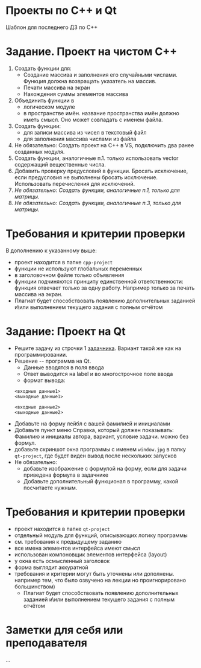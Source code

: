 # Проекты по C++ и Qt
Шаблон для последнего ДЗ по C++



# Задание. Проект на чистом C++
1. Создать функции для: 
   - Создание массива и заполнения его случайными числами. Функция должна возвращать указатель на массив.
   - Печати массива на экран
   - Нахождения суммы элементов массива
1. Объединить функции в
   - логическом модуле
   - в пространстве имён. название пространства имён должно иметь смысл. Оно может совпадать с именем файла.
2. Создать функции:
   - для записи массива из чисел в текстовый файл
   - для заполнения массива числами из файла
3. Не обязательно: Создать проект на C++ в VS, подключить два ранее созданных модуля.
1. Создать функции, аналогичные п.1. только использовать vector содержащий вещественные числа.
1. Добавить проверку предусловий в функции. Бросать исключение, если предусловия не выполнены бросать исключение. Использовать перечисления для исключений.
2. *Не обязательно: Создать функции, аналогичные п.1, только для матрицы.*
2. *Не обязательно: Создать функции, аналогичные п.3, только для матрицы.*

# Требования и критерии проверки
В дополнению к указанному выше:
- проект находится в папке ```cpp-project```
- функции не используют глобальных переменных
- в заголовочном файле только объявления
- функции подчиняются принципу единственной ответственности: функция отвечает только за одну работу. Например только за печать массива на экран.
- Плагиат будет способствовать появлению дополнительных заданией и\или выполнением текущего задания с полным отчётом

  
# Задание: Проект на Qt
- Решите задачу из строчки 1 [задачника](https://ivtipm.github.io/Programming/Files/spisocall.htmhttps://ivtipm.github.io/Programming/Files/spisocall.htm). Вариант такой же как на программировании. 
- Решение -- программа на Qt.
   - Данные вводятся в поля ввода
   - Ответ выводится на label и во многострочное поле ввода
   - формат вывода: 
   ```
   <входные данные1>
   <выходные данные1>
   
   <входные данные2>
   <выходные данные2>
   ```
- Добавьте на форму лейбл c вашей фамилией и инициалами
- Добавьте пункт меню Справка, который должен показывать: Фамилию и инициалы автора, вариант, условие задачи. можно без формул.
- добавьте скриншот окна программы с именем ```window.jpg``` в папку ```qt-project```, где будет виден вывод после нескольких запусков
- Не обязательно: 
   - добавьте изображение с формулой на форму, если для задачи приведена формула в задачнике
   - Добавьте дополнительный функционал в программу, какой посчитаете нужным.


# Требования и критерии проверки
- проект находится в папке ```qt-project```
- отдельный модуль для функций, описывающих логику программы
- см. требования к предыдущему заданию
- все имена элементов интерфейса имеют смысл
- использован компоновщик элементов интерфейса (layout)
- у окна есть осмысленный заголовок
- форма выглядит аккуратной
- требования и критерии могут быть уточнены или дополнены. например тем, что было озвучено на лекции но проигнорировано большинством)
  - Плагиат будет способствовать появлению дополнительных заданией и\или выполнением текущего задания с полным отчётом

# Заметки для себя или преподавателя
...

